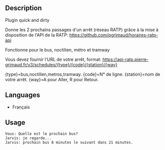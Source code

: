 <!---
IMPORTANT
=========
This README.md is displayed in the WebStore as well as within Jarvis app
Please do not change the structure of this file
Fill-in Description, Usage & Author sections
Make sure to rename the [en] folder into the language code your plugin is written in (ex: fr, es, de, it...)
For multi-language plugin:
- clone the language directory and translate commands/functions.sh
- optionally write the Description / Usage sections in several languages
-->
## Description
Plugin quick and dirty

Donne les 2 prochains passages d'un arrêt (réseau RATP) grâce à la mise à disposition de l'API de la RATP:
https://github.com/pgrimaud/horaires-ratp-api


Fonctionne pour le bus, noctilien, métro et tramway

Vous devez fournir l'URL de votre arrêt, format:
https://api-ratp.pierre-grimaud.fr/v3/schedules/{type}/{code}/{station}/{way}

{type}=bus,noctilien,metros,tramway.
{code}=N° de ligne.
{station}=nom de votre arrêt.
{way}=A pour Aller, R pour Retour.


## Languages
* Français

## Usage
```
Vous: Quelle est le prochain bus?
Jarvis: je regarde...
Jarvis: prochain bus 8 minutes le suivant dans 21 minutes.
```
